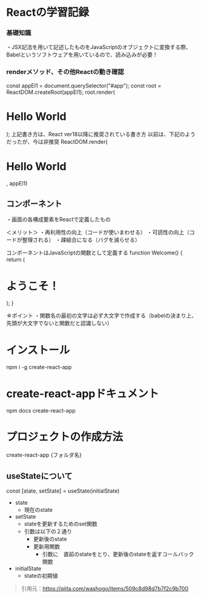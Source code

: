 # Reactの学習記録

### 基礎知識
・JSX記法を用いて記述したものをJavaScriptのオブジェクトに変換する際、
Babelというソフトウェアを用いているので、読み込みが必要！


### renderメソッド、その他Reactの動き確認
const appEl1 = document.querySelector("#app");
const root = ReactDOM.createRoot(appEl1);
    root.render(<h1>Hello World</h1>);
上記書き方は、React ver18以降に推奨されている書き方
以前は、下記のようだったが、今は非推奨
ReactDOM.render(<h1>Hello World</h1>, appEl1)

## コンポーネント
・画面の各構成要素をReactで定義したもの

＜メリット＞
・再利用性の向上（コードが使いまわせる）
・可読性の向上（コードが整理される）
・疎結合になる（バグを減らせる）

コンポーネントはJavaScriptの関数として定義する
function Welcome() {
    return (<h1>ようこそ！</h1>);
    <!-- コンポーネントはJSXを返す↑ -->
}
<!-- コンポーネントの実行↓ -->
<Welcome />

☆ポイント
・関数名の最初の文字は必ず大文字で作成する（babelの決まり上、先頭が大文字でないと関数だと認識しない）

# インストール
npm i -g create-react-app

# create-react-appドキュメント
npm docs create-react-app

# プロジェクトの作成方法
create-react-app {フォルダ名}


## useStateについて
const [state, setState] = useState(initialState)
* state
    * 現在のstate
* setState
    * stateを更新するためのset関数
    * 引数は以下の２通り
        * 更新後のstate
        * 更新用関数
            * 引数に　直前のstateをとり、更新後のstateを返すコールバック関数
* initialState
    * stateの初期値

> 引用元：https://qiita.com/washogo/items/509c8d98d7b7f2c9b700


